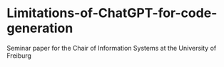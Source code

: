 # Limitations-of-ChatGPT-for-code-generation
Seminar paper for the Chair of Information Systems at the University of Freiburg
